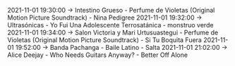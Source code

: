 2021-11-01 19:30:00 -> Intestino Grueso - Perfume de Violetas (Original Motion Picture Soundtrack) - Nina Pedigree
2021-11-01 19:32:00 -> Ultrasónicas - Yo Fui Una Adolescente Terrosatánica - monstruo verde
2021-11-01 19:34:00 -> Salon Victoria y Mari Urtusuastegui - Perfume de Violetas (Original Motion Picture Soundtrack) - Si Tu Boquita Fuera
2021-11-01 19:52:00 -> Banda Pachanga - Baile Latino - Salta
2021-11-01 21:02:00 -> Alice Deejay - Who Needs Guitars Anyway? - Better Off Alone
